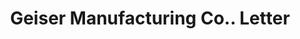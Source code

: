 ---
doi: 10.7916/D8709CKS
date_other: '1898'
date_other_textual: '1898'
form: correspondence
genre:
- Letters (correspondence)
name:
- Geiser Manufacturing Co.
object_in_context_url: https://biggert.cul.columbia.edu/items/view/ave_biggert_01518
subject_hierarchical_geographic:
- Waynesboro, Pennsylvania, United States
subject_name:
- Geiser Manufacturing Co.
title: Geiser Manufacturing Co.. Letter
sort_title: Geiser Manufacturing Co.. Letter
call_number: ave_biggert_01518
coordinates:
- 39.75361111111111,-77.58194444444445
pid: ave_biggert_01518
identifiers: ave_biggert_01518
thumbnail: https://derivativo-3.library.columbia.edu/iiif/2/ldpd:343981/full/!256,256/0/native.jpg
permalink: "/items/ave_biggert_01518/"
layout: iiif-image-page
---